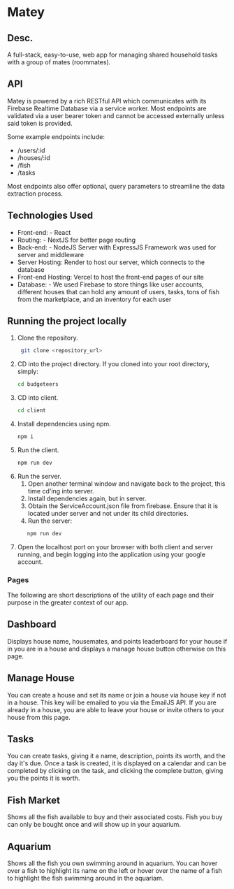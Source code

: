 # Matey
## Desc.
A full-stack, easy-to-use, web app for managing shared household tasks with a group of mates (roommates). 

## API
<p>Matey is powered by a rich RESTful API which communicates with its Firebase Realtime Database via a service worker. Most endpoints are validated via a user bearer token and cannot be accessed externally unless said token is provided.</p>
<p>Some example endpoints include: </p>
<ul>
  <li>/users/:id</li>
  <li>/houses/:id</li>
  <li>/fish</li>
  <li>/tasks</li>
</ul>
<p>Most endpoints also offer optional, query parameters to streamline the data extraction process.</p>

## Technologies Used
* Front-end: - React
* Routing:  - NextJS for better page routing
* Back-end: - NodeJS Server with ExpressJS Framework was used for server and middleware
* Server Hosting: Render to host our server, which connects to the database
* Front-end Hosting: Vercel to host the front-end pages of our site
* Database: - We used Firebase to store things like user accounts, different houses that can hold any amount of users, tasks, tons of fish from the marketplace, and an inventory for each user

## Running the project locally
1. Clone the repository.
   ```bash
    git clone <repository_url>
   ```
3. CD into the project directory. If you cloned into your root directory, simply:
   ```bash
   cd budgeteers
   ```
5. CD into client.
   ```bash
   cd client
   ```
7. Install dependencies using npm.
   ```bash
   npm i
   ```
9. Run the client.
    ```bash
   npm run dev
   ```
11. Run the server.
    1. Open another terminal window and navigate back to the project, this time cd'ing into server.
    2. Install dependencies again, but in server.
    3. Obtain the ServiceAccount.json file from firebase. Ensure that it is located under server and not under its child directories.
    4. Run the server:
      ```bash
         npm run dev
      ```
12. Open the localhost port on your browser with both client and server running, and begin logging into the application using your google account.

### Pages 
The following are short descriptions of the utility of each page and their purpose in the greater context of our app.

## Dashboard
<p>Displays house name, housemates, and points leaderboard for your house if in you are in a house
and displays a manage house button otherwise on this page.</p>

## Manage House
<p>You can create a house and set its name or join a house via house key if not in a house. This key will be emailed to you via the EmailJS API. If you are
already in a house, you are able to leave your house or invite others to your house from this page.</p>

## Tasks
<p>You can create tasks, giving it a name, description, points its worth, and the day it's due. Once
a task is created, it is displayed on a calendar and can be completed by clicking on the task, and
clicking the complete button, giving you the points it is worth.</p>

## Fish Market
<p>Shows all the fish available to buy and their associated costs. Fish you buy can only be bought once
and will show up in your aquarium.</p>

## Aquarium
<p>Shows all the fish you own swimming around in aquarium. You can hover over a fish to highlight its name 
on the left or hover over the name of a fish to highlight the fish swimming around in the aquariam.</p>
